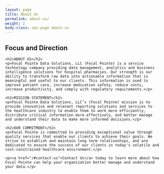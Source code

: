 ```yaml
---
layout: page
title: About Us
permalink: about-us/
weight: 2
body-class: cms-page about-us
---
```


<div class="content">
	<h2>Focus and Direction</h2>
	 

	<h2>ABOUT US</h2>
	<p>Focal Pointe Data Solutions, LLC (Focal Pointe) is a service technology company providing data management, analytics and business intelligence solutions for hospital pharmacies. Our strength is our ability to transform raw data into actionable information that is meaningful and useful to our clients. This information is used to improve patient care, increase medication safety, reduce costs, increase productivity, and comply with regulatory requirements.</p>

	<h2>MISSION STATEMENT</h2>
	<p>Focal Pointe Data Solutions, LLC’s (Focal Pointe) mission is to provide innovative and relevant reporting solutions and services to the healthcare industry to enable them to work more efficiently, distribute critical information more effectively, and better manage and understand their data to make more informed decisions.</p>

	<h2>OUR COMMITMENT</h2>
	<p>Focal Pointe is committed to providing exceptional value through quality services that enable our clients to achieve their goals. We strive to establish and maintain long term relationships, and are dedicated to ensure the success of our clients in today's volatile and cost-constrained healthcare environment.</p>

	<p><a href="/#contact-us">Contact Us</a> today to learn more about how Focal Pointe can help your organization better manage and understand your data.</p>

</div>
